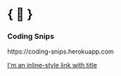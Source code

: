 <h1>{ 🍺 }</h1>
<h3>Coding Snips</h3>
https://coding-snips.herokuapp.com

[I'm an inline-style link with title](https://www.google.com "Google's Homepage")
